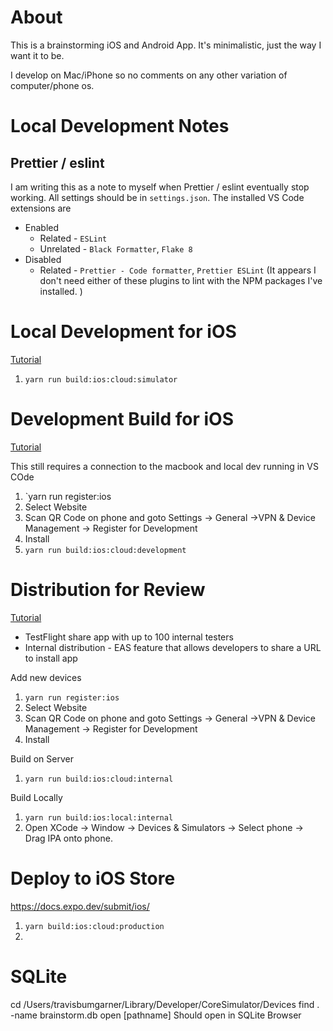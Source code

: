 # About

This is a brainstorming iOS and Android App. It's minimalistic, just the way I want it to be. 

I develop on Mac/iPhone so no comments on any other variation of computer/phone os.

# Local Development Notes

## Prettier / eslint

I am writing this as a note to myself when Prettier / eslint eventually stop working. 
All settings should be in `settings.json`. 
The installed VS Code extensions are 
- Enabled
  - Related - `ESLint`
  - Unrelated - `Black Formatter`, `Flake 8`
- Disabled
  - Related - `Prettier - Code formatter`, `Prettier ESLint` (It appears I don't need either of these plugins to lint with the NPM packages I've installed. )

# Local Development for iOS

[Tutorial](https://docs.expo.dev/develop/development-builds/create-a-build/)

1. `yarn run build:ios:cloud:simulator`


# Development Build for iOS

[Tutorial](https://docs.expo.dev/develop/development-builds/create-a-build/)

This still requires a connection to the macbook and local dev running in VS COde

1. `yarn run register:ios
  1. Select Website
  2. Scan QR Code on phone and goto Settings -> General ->VPN & Device Management -> Register for Development
  3. Install
2. `yarn run build:ios:cloud:development`

# Distribution for Review

[Tutorial](https://docs.expo.dev/build/internal-distribution/)

- TestFlight share app with up to 100 internal testers
- Internal distribution - EAS feature that allows developers to share a URL to install app

Add new devices
1. `yarn run register:ios`
  1. Select Website
  2. Scan QR Code on phone and goto Settings -> General ->VPN & Device Management -> Register for Development
  3. Install

Build on Server
1. `yarn run build:ios:cloud:internal`

Build Locally
1. `yarn run build:ios:local:internal`
2. Open XCode -> Window -> Devices & Simulators -> Select phone -> Drag IPA onto phone. 

# Deploy to iOS Store

https://docs.expo.dev/submit/ios/

1. `yarn build:ios:cloud:production`
2. 

# SQLite

cd /Users/travisbumgarner/Library/Developer/CoreSimulator/Devices
find . -name brainstorm.db
open [pathname]
Should open in SQLite Browser